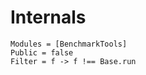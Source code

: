 # Internals

```@autodocs
Modules = [BenchmarkTools]
Public = false
Filter = f -> f !== Base.run
```
